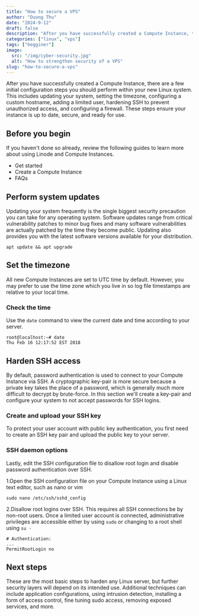 ```yaml
---
title: "How to secure a VPS"
author: "Duong Thu"
date: "2024-9-12"
draft: false
description: "After you have successfully created a Compute Instance, there are a few initial configuration steps you should perform within your new Linux system."
categories: ["linux", "vps"]
tags: ["begginer"]
image:
  src: "/img/cyber-security.jpg"
  alt: "How to strengthen security of a VPS"
slug: "how-to-secure-a-vps"
---
```


After you have successfully created a Compute Instance, there are a few initial configuration steps you should perform within your new Linux system. This includes updating your system, setting the timezone, configuring a custom hostname, adding a limited user, hardening SSH to prevent unauthorized access, and configuring a firewall. These steps ensure your instance is up to date, secure, and ready for use.

## Before you begin

If you haven't done so already, review the following guides to learn more about using Linode and Compute Instances.

- Get started
- Create a Compute Instance
- FAQs

## Perform system updates

Updating your system frequently is the single biggest security precaution you can take for any operating system. Software updates range from critical vulnerability patches to minor bug fixes and many software vulnerabilities are actually patched by the time they become public. Updating also provides you with the latest software versions available for your distribution.

```
apt update && apt upgrade
```

## Set the timezone

All new Compute Instances are set to UTC time by default. However, you may prefer to use the time zone which you live in so log file timestamps are relative to your local time.

### Check the time

Use the `date` command to view the current date and time according to your server.

```
root@localhost:~# date
Thu Feb 16 12:17:52 EST 2018
```

## Harden SSH access

By default, password authentication is used to connect to your Compute Instance via SSH. A cryptographic key-pair is more secure because a private key takes the place of a password, which is generally much more difficult to decrypt by brute-force. In this section we'll create a key-pair and configure your system to not accept passwords for SSH logins.

### Create and upload your SSH key

To protect your user account with public key authentication, you first need to create an SSH key pair and upload the public key to your server.

### SSH daemon options

Lastly, edit the SSH configuration file to disallow root login and disable password authentication over SSH.

1.Open the SSH configuration file on your Compute Instance using a Linux text editor, such as nano or vim

```
sudo nano /etc/ssh/sshd_config
```

2.Disallow root logins over SSH. This requires all SSH connections be by non-root users. Once a limited user account is connected, administrative privileges are accessible either by using `sudo` or changing to a root shell using `su -`

```
# Authentication:
...
PermitRootLogin no
```

## Next steps

These are the most basic steps to harden any Linux server, but further security layers will depend on its intended use. Additional techniques can include application configurations, using intrusion detection, installing a form of access control, fine tuning sudo access, removing exposed services, and more.

